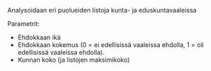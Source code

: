 Analysoidaan eri puolueiden listoja kunta- ja eduskuntavaaleissa

Parametrit: 
* Ehdokkaan ikä 
* Ehdokkaan kokemus (0 = ei edellisissä vaaleissa ehdolla, 1 = oli edellisissä vaaleissa ehdolla).
* Kunnan koko (ja listojen maksimikoko)

